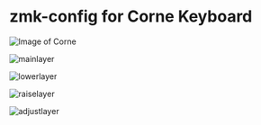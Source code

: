 # zmk-config for Corne Keyboard

![Image of Corne](https://github.com/devpew/zmk-config/blob/master/205546608_1132799867211487_330934759526542902_n.jpg)

![mainlayer](https://github.com/devpew/zmk-config/blob/master/layero(2).png)

![lowerlayer](https://github.com/devpew/zmk-config/blob/master/layout2.png)

![raiselayer](https://github.com/devpew/zmk-config/blob/master/layer3.png)

![adjustlayer](https://github.com/devpew/zmk-config/blob/master/layer4.png)

